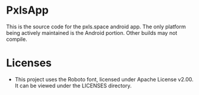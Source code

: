 # PxlsApp
This is the source code for the pxls.space android app. The only platform being actively maintained is the Android portion. Other builds may not compile.

# Licenses
* This project uses the Roboto font, licensed under Apache License v2.00. It can be viewed under the LICENSES directory.